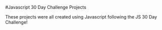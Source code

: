 #Javascript 30 Day Challenge Projects

These projects were all created using Javascript following the JS 30 Day Challenge!